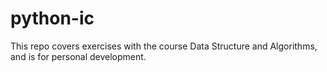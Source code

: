# python-ic
This repo covers exercises with the course Data Structure and Algorithms, and is for personal development.
